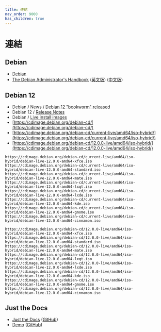```yaml
---
title: 連結
nav_order: 9000
has_children: true
---
```


# 連結


## Debian

* [Debian](https://www.debian.org/)
* [The Debian Administrator's Handbook](https://debian-handbook.info/) ([英文版](https://debian-handbook.info/browse/stable/)) ([中文版](https://debian-handbook.info/browse/zh-TW/stable/index.html))


## Debian 12


* Debian / News / [Debian 12 "bookworm" released](https://www.debian.org/News/2023/20230610)
* Debian 12 / [Release Notes](https://www.debian.org/releases/bookworm/releasenotes)
* Debian / [Live install images](https://www.debian.org/CD/live/)
* [https://cdimage.debian.org/debian-cd/](https://cdimage.debian.org/debian-cd/)
* [https://cdimage.debian.org/debian-cd/current-live/amd64/iso-hybrid/](https://cdimage.debian.org/debian-cd/current-live/amd64/iso-hybrid/)
* [https://cdimage.debian.org/debian-cd/12.0.0-live/amd64/iso-hybrid/](https://cdimage.debian.org/debian-cd/12.0.0-live/amd64/iso-hybrid/)


```
https://cdimage.debian.org/debian-cd/current-live/amd64/iso-hybrid/debian-live-12.0.0-amd64-xfce.iso
https://cdimage.debian.org/debian-cd/current-live/amd64/iso-hybrid/debian-live-12.0.0-amd64-standard.iso
https://cdimage.debian.org/debian-cd/current-live/amd64/iso-hybrid/debian-live-12.0.0-amd64-mate.iso
https://cdimage.debian.org/debian-cd/current-live/amd64/iso-hybrid/debian-live-12.0.0-amd64-lxqt.iso
https://cdimage.debian.org/debian-cd/current-live/amd64/iso-hybrid/debian-live-12.0.0-amd64-lxde.iso
https://cdimage.debian.org/debian-cd/current-live/amd64/iso-hybrid/debian-live-12.0.0-amd64-kde.iso
https://cdimage.debian.org/debian-cd/current-live/amd64/iso-hybrid/debian-live-12.0.0-amd64-gnome.iso
https://cdimage.debian.org/debian-cd/current-live/amd64/iso-hybrid/debian-live-12.0.0-amd64-cinnamon.iso
```

```
https://cdimage.debian.org/debian-cd/12.0.0-live/amd64/iso-hybrid/debian-live-12.0.0-amd64-xfce.iso
https://cdimage.debian.org/debian-cd/12.0.0-live/amd64/iso-hybrid/debian-live-12.0.0-amd64-standard.iso
https://cdimage.debian.org/debian-cd/12.0.0-live/amd64/iso-hybrid/debian-live-12.0.0-amd64-mate.iso
https://cdimage.debian.org/debian-cd/12.0.0-live/amd64/iso-hybrid/debian-live-12.0.0-amd64-lxqt.iso
https://cdimage.debian.org/debian-cd/12.0.0-live/amd64/iso-hybrid/debian-live-12.0.0-amd64-lxde.iso
https://cdimage.debian.org/debian-cd/12.0.0-live/amd64/iso-hybrid/debian-live-12.0.0-amd64-kde.iso
https://cdimage.debian.org/debian-cd/12.0.0-live/amd64/iso-hybrid/debian-live-12.0.0-amd64-gnome.iso
https://cdimage.debian.org/debian-cd/12.0.0-live/amd64/iso-hybrid/debian-live-12.0.0-amd64-cinnamon.iso
```


## Just the Docs

* [Just the Docs](https://pmarsceill.github.io/just-the-docs/) ([GitHub](https://github.com/pmarsceill/just-the-docs))
* [Demo](https://pmarsceill.github.io/jtd-remote/) ([GitHub](https://github.com/pmarsceill/jtd-remote))
